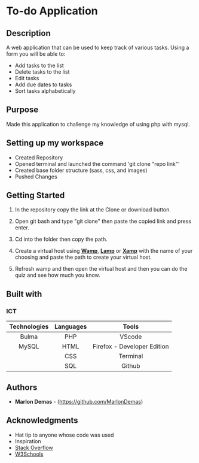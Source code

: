 # To-do Application

## Description

A web application that can be used to keep track of various tasks. Using a form you will be able to:
+ Add tasks to the list
+ Delete tasks to the list
+ Edit tasks
+ Add due dates to tasks
+ Sort tasks alphabetically

## Purpose

Made this application to challenge my knowledge of using php with mysql.


## Setting up my workspace

- Created Repository
- Opened terminal and launched the command 'git clone "repo link"'
- Created base folder structure (sass, css, and images)
- Pushed Changes

## Getting Started

1. In the repository copy the link at the Clone or download button.

2. Open git bash and type "git clone" then paste the copied link and press enter.

3. Cd into the folder then copy the path.

4. Create a virtual host using **<a href="https://sourceforge.net/projects/wampserver/">Wamp</a>**, **<a href="https://bitnami.com/stack/lamp/installer">Lamp</a>** or **<a href="https://www.apachefriends.org/download.html">Xamp</a>** with the name of your choosing and paste the path to create your virtual host.

5. Refresh wamp and then open the virtual host and then you can do the quiz and see how much you know.

## Built with

### ICT

|**Technologies**|**Languages**|**Tools**|
|:-----------:|:------------:|:------------:|
| Bulma | PHP | VScode
| MySQL | HTML | Firefox - Developer Edition
| | CSS | Terminal
| | SQL | Github


## Authors

* **Marlon Demas** - (https://github.com/MarlonDemas)

## Acknowledgments

* Hat tip to anyone whose code was used
* Inspiration
* <a href="https://stackoverflow.com/" target="_blank">Stack Overflow</a>
* <a href="https://www.w3schools.com/" target="_blank">W3Schools</a>